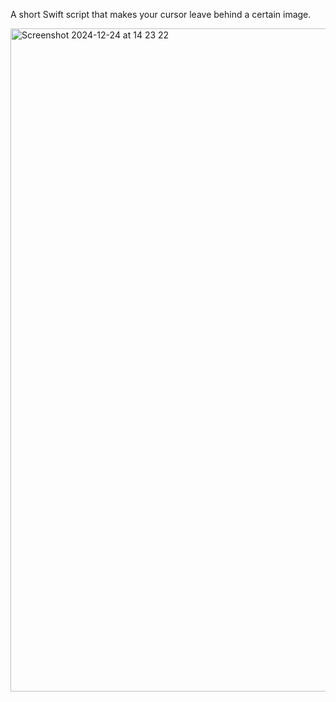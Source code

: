 A short Swift script that makes your cursor leave behind a certain image.

<img width="1061" alt="Screenshot 2024-12-24 at 14 23 22" src="https://github.com/user-attachments/assets/b4a78c4d-93ac-4365-997c-4535e6837998" />
